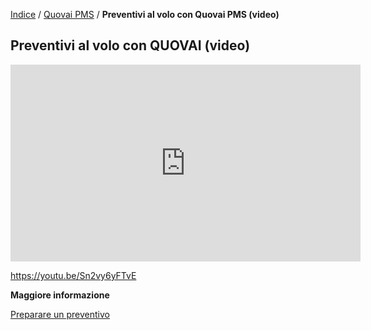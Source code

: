  

[Indice](index.html) / [Quovai PMS](quovai-pms-it.md) / **Preventivi al volo con Quovai PMS (video)**

## Preventivi al volo con QUOVAI (video) 



<iframe width="560" height="315" src="https://www.youtube.com/embed/Sn2vy6yFTvE" frameborder="0" allow="accelerometer; autoplay; encrypted-media; gyroscope; picture-in-picture" allowfullscreen></iframe>

https://youtu.be/Sn2vy6yFTvE



**Maggiore informazione**

[Preparare un preventivo]()



